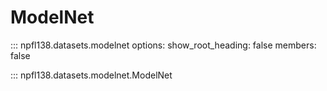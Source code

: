 # ModelNet

::: npfl138.datasets.modelnet
    options:
      show_root_heading: false
      members: false

::: npfl138.datasets.modelnet.ModelNet
